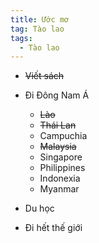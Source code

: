 ```yaml
---
title: Ước mơ
tag: Tào lao
tags:
  - Tào lao
---
```

* ~~Viết sách~~
* Đi Đông Nam Á

  * ~~Lào~~
  * ~~Thái Lan~~
  * Campuchia
  * ~~Malaysia~~
  * Singapore
  * Philippines
  * Indonexia
  * Myanmar
* Du học
* Đi hết thế giới